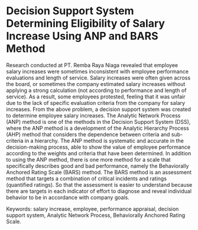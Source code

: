 # Decision Support System Determining Eligibility of Salary Increase Using ANP and BARS Method #

Research conducted at PT. Remba Raya Niaga revealed that employee salary increases were sometimes inconsistent with employee performance evaluations and length of service. Salary increases were often given across the board, or sometimes the company estimated salary increases without applying a strong calculation (not according to performance and length of service). As a result, some employees protested, feeling that it was unfair due to the lack of specific evaluation criteria from the company for salary increases. From the above problem, a decision support system was created to determine employee salary increases. The Analytic Network Process (ANP) method is one of the methods in the Decision Support System (DSS), where the ANP method is a development of the Analytic Hierarchy Process (AHP) method that considers the dependence between criteria and sub-criteria in a hierarchy. The ANP method is systematic and accurate in the decision-making process, able to show the value of employee performance according to the weights and criteria that have been determined. In addition to using the ANP method, there is one more method for a scale that specifically describes good and bad performance, namely the Behaviorally Anchored Rating Scale (BARS) method. The BARS method is an assessment method that targets a combination of critical incidents and ratings (quantified ratings). So that the assessment is easier to understand because there are targets in each indicator of effort to diagnose and reveal individual behavior to be in accordance with company goals.

Keywords: salary increase, employee, performance appraisal, decision support system, Analytic Network Process, Behaviorally Anchored Rating Scale.
